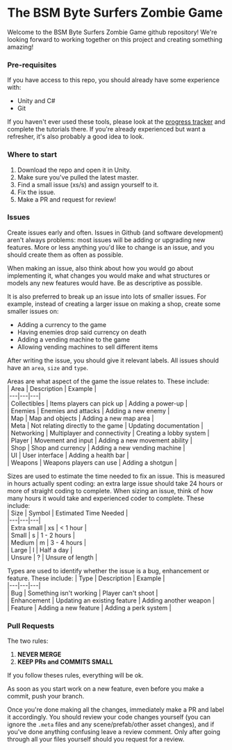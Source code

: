 # The BSM Byte Surfers Zombie Game

Welcome to the BSM Byte Surfers Zombie Game github repository! We're looking forward to working together on this project
and creating something amazing!

### Pre-requisites

If you have access to this repo, you should already have some experience with:

- Unity and C#
- Git

If you haven't ever used these tools, please look at
the [progress tracker](https://docs.google.com/spreadsheets/u/1/d/109DPBLzFU0w9QFPqDZJjNRbqHhQe1GieOeOr9Jxrs3Q/edit?usp=drive_web&ouid=106431960309338225006)
and complete the tutorials there. If you're already experienced but want a refresher, it's also probably a good idea to
look.

### Where to start

1. Download the repo and open it in Unity.
2. Make sure you've pulled the latest master.
3. Find a small issue (xs/s) and assign yourself to it.
4. Fix the issue.
5. Make a PR and request for review!

### Issues

Create issues early and often. Issues in Github (and software development) aren't always problems: most issues will be
adding or upgrading new features. More or less anything you'd like to change is an issue, and you should create them as
often as possible.

When making an issue, also think about how you would go about implementing it, what changes you would make and what
structures or models any new features would have. Be as descriptive as possible.

It is also preferred to break up an issue into lots of smaller issues. For example, instead of creating a larger issue
on making a shop, create some smaller issues on:

- Adding a currency to the game
- Having enemies drop said currency on death
- Adding a vending machine to the game
- Allowing vending machines to sell different items

After writing the issue, you should give it relevant labels. All issues should have an `area`, `size` and `type`.

Areas are what aspect of the game the issue relates to. These include:  
| Area | Description | Example |  
|---|---|---|  
| Collectibles | Items players can pick up | Adding a power-up |  
| Enemies | Enemies and attacks | Adding a new enemy |  
| Map | Map and objects | Adding a new map area |  
| Meta | Not relating directly to the game | Updating documentation |  
| Networking | Multiplayer and connectivity | Creating a lobby system |  
| Player | Movement and input | Adding a new movement ability |  
| Shop | Shop and currency | Adding a new vending machine |  
| UI | User interface | Adding a health bar |  
| Weapons | Weapons players can use | Adding a shotgun |

Sizes are used to estimate the time needed to fix an issue. This is measured in hours actually spent coding: an extra
large issue should take 24 hours or more of straight coding to complete. When sizing an issue, think of how many hours
it would take and experienced coder to complete. These include:  
| Size | Symbol | Estimated Time Needed |  
|---|---|---|  
| Extra small | xs | < 1 hour |  
| Small | s | 1 - 2 hours |  
| Medium | m | 3 - 4 hours |  
| Large | l | Half a day |  
| Unsure | ? | Unsure of length |

Types are used to identify whether the issue is a bug, enhancement or feature. These include:
| Type | Description | Example |  
|---|---|---|  
| Bug | Something isn't working | Player can't shoot |  
| Enhancement | Updating an existing feature | Adding another weapon |  
| Feature | Adding a new feature | Adding a perk system |

### Pull Requests

The two rules:

1. **NEVER MERGE**
2. **KEEP PRs and COMMITS SMALL**

If you follow theses rules, everything will be ok.

As soon as you start work on a new feature, even before you make a commit, push your branch.

Once you're done making all the changes, immediately make a PR and label it accordingly. You should review your code
changes yourself (you can ignore the `.meta` files and any scene/prefab/other asset changes), and if you've done
anything confusing leave a review comment. Only after going through all your files yourself should you request for a
review.
